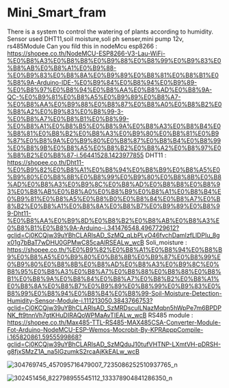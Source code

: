 # Mini_Smart_fram
There is a system to control the watering of plants according to humidity.
Sensor used DHT11,soil moisture,soli ph senser,mini pump 12v, rs485Module
Can you fild this in
nodeMcu esp8266 : https://shopee.co.th/NodeMCU-ESP8266-V3-Lau-WiFi-%E0%B8%A3%E0%B8%B8%E0%B9%88%E0%B8%99%E0%B9%83%E0%B8%AB%E0%B8%A1%E0%B9%88-%E0%B9%83%E0%B8%8A%E0%B9%89%E0%B8%81%E0%B8%B1%E0%B8%9A-Arduino-IDE-%E0%B9%84%E0%B8%94%E0%B9%89-%E0%B8%97%E0%B8%94%E0%B8%AA%E0%B8%AD%E0%B8%9A-QC-%E0%B9%81%E0%B8%A5%E0%B9%89%E0%B8%A7-%E0%B8%AA%E0%B9%88%E0%B8%87%E0%B8%A0%E0%B8%B2%E0%B8%A2%E0%B9%83%E0%B8%99-3-%E0%B8%A7%E0%B8%B1%E0%B8%99-%E0%B8%A1%E0%B8%B5%E0%B8%9A%E0%B8%A3%E0%B8%B4%E0%B8%81%E0%B8%B2%E0%B8%A3%E0%B9%80%E0%B8%81%E0%B9%87%E0%B8%9A%E0%B9%80%E0%B8%87%E0%B8%B4%E0%B8%99%E0%B8%9B%E0%B8%A5%E0%B8%B2%E0%B8%A2%E0%B8%97%E0%B8%B2%E0%B8%87-i.56441528.1423977855
DHT11 : https://shopee.co.th/Dht11-%E0%B9%82%E0%B8%A1%E0%B8%94%E0%B8%B9%E0%B8%A5%E0%B9%80%E0%B8%8B%E0%B8%99%E0%B9%80%E0%B8%8B%E0%B8%AD%E0%B8%A3%E0%B9%8C%E0%B8%AD%E0%B8%B8%E0%B8%93%E0%B8%AB%E0%B8%A0%E0%B8%B9%E0%B8%A1%E0%B8%B4%E0%B9%81%E0%B8%A5%E0%B8%B0%E0%B8%84%E0%B8%A7%E0%B8%B2%E0%B8%A1%E0%B8%8A%E0%B8%B7%E0%B9%89%E0%B8%99-Dht11-%E0%B8%AA%E0%B9%8D%E0%B8%B2%E0%B8%AB%E0%B8%A3%E0%B8%B1%E0%B8%9A-Arduino-i.341476548.4967729612?gclid=Cj0KCQjw39uYBhCLARIsAD_SzMQ_qLbPLyO46fvchDamIzfLlDPIu_8gx01g7bBaT7wDHU0GPMwC85caAlRSEALw_wcB
Soli_moisture : https://shopee.co.th/%E0%B9%82%E0%B8%A1%E0%B8%94%E0%B8%B9%E0%B8%A5%E0%B9%80%E0%B8%8B%E0%B9%87%E0%B8%99%E0%B9%80%E0%B8%8B%E0%B8%AD%E0%B8%A3%E0%B9%8C%E0%B8%95%E0%B8%A3%E0%B8%A7%E0%B8%88%E0%B8%88%E0%B8%B1%E0%B8%9A%E0%B8%84%E0%B8%A7%E0%B8%B2%E0%B8%A1%E0%B8%8A%E0%B8%B7%E0%B9%89%E0%B8%99%E0%B9%83%E0%B8%99%E0%B8%94%E0%B8%B4%E0%B8%99-Soil-Moisture-Detection-Humidity-Sensor-Module-i.111213050.3843766753?gclid=Cj0KCQjw39uYBhCLARIsAD_SzMRDsculLNazMqbn5hWpPe7m6BPDPNK_ft9tnnVh7gtKHuDIRAQoWPMaAvTIEALw_wcB
RS485 module : https://shopee.co.th/Max485-TTL-RS485-MAX485CSA-Converter-Module-Fot-Arduino-NodeMCU-ESP-Wemos-Mocrobit-By-KPRApppCompile-i.165820861.5955599868?gclid=Cj0KCQjw39uYBhCLARIsAD_SzMQduJ10tufVHTNP-LXmtVH-pDRSH-g8fjxSMzZ1A_na5IGzumkS2rcaAjKkEALw_wcB

![304769745_457095716479007_7235086252510937765_n](https://user-images.githubusercontent.com/73652040/188799044-931bd543-7da0-4f96-a74c-ab08e1bfaaa2.jpg)

![302451456_822798955545112_133378904841286350_n](https://user-images.githubusercontent.com/73652040/188797472-450262be-dfed-45b9-a460-75ab8387f00e.jpg)


